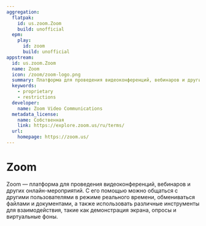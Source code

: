 ```yaml
---
aggregation:
  flatpak:
    id: us.zoom.Zoom
    build: unofficial
  epm:
    play:
      id: zoom
      build: unofficial
appstream:
  id: us.zoom.Zoom
  name: Zoom
  icon: /zoom/zoom-logo.png
  summary: Платформа для проведения видеоконференций, вебинаров и других онлайн-мероприятий.
  keywords:
    - proprietary
    - restrictions
  developer:
    name: Zoom Video Communications
  metadata_license:
    name: Собственная
    link: https://explore.zoom.us/ru/terms/
  url:
    homepage: https://zoom.us/
---
```


# Zoom

Zoom — платформа для проведения видеоконференций, вебинаров и других онлайн-мероприятий. С его помощью можно общаться с другими пользователями в режиме реального времени, обмениваться файлами и документами, а также использовать различные инструменты для взаимодействия, такие как демонстрация экрана, опросы и виртуальные фоны.

<!--@include: @apps/_parts/install/content-flatpak.md-->
<!--@include: @apps/_parts/install/content-epm-play.md-->
